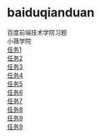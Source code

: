 # baiduqianduan
百度前端技术学院习题<br>
小薇学院<br>
[任务1](https://xingchenhaojie.github.io/baiduqianduan/renwu1-5/renwu1.html)<br>
[任务2](https://xingchenhaojie.github.io/baiduqianduan/renwu1-5/renwu2.html)<br>
[任务3](https://xingchenhaojie.github.io/baiduqianduan/renwu1-5/renwu3.html)<br>
[任务4](https://xingchenhaojie.github.io/baiduqianduan/renwu1-5/renwu4.html)<br>
[任务5](https://xingchenhaojie.github.io/baiduqianduan/renwu1-5/renwu5.html)<br>
[任务6](https://xingchenhaojie.github.io/baiduqianduan/renwu6/renwu6.html)<br>
[任务7](https://xingchenhaojie.github.io/baiduqianduan/renwu7/renwu7.html)<br>
[任务8](https://xingchenhaojie.github.io/baiduqianduan/renwu8/renwu8.html)<br>
[任务9](https://xingchenhaojie.github.io/baiduqianduan/renwu9/renwu9.html)<br>
[任务9](https://xingchenhaojie.github.io/baiduqianduan/renwu10/renwu10.html)<br>
